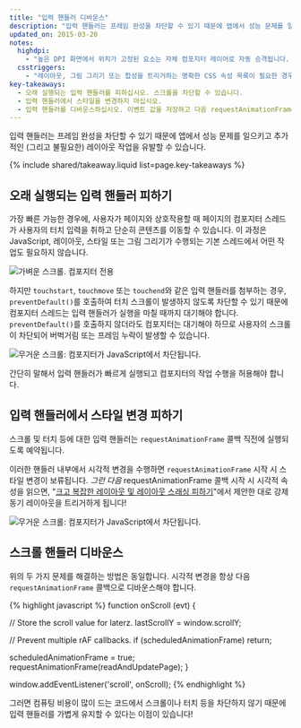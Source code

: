 ```yaml
---
title: "입력 핸들러 디바운스"
description: "입력 핸들러는 프레임 완성을 차단할 수 있기 때문에 앱에서 성능 문제를 일으키고 추가적인 (그리고 불필요한) 레이아웃 작업을 유발할 수 있습니다."
updated_on: 2015-03-20
notes:
  highdpi:
    - "높은 DPI 화면에서 위치가 고정된 요소는 자체 컴포지터 레이어로 자동 승격됩니다. 이는 낮은 DPI 장치에는 적용되지 않습니다. 승격이 텍스트 렌더링을 하위 픽셀에서 회색조로 변경하고 레이어 승격이 수동으로 수행되어야 하기 때문입니다."
  csstriggers:
    - "레이아웃, 그림 그리기 또는 합성을 트리거하는 명확한 CSS 속성 목록이 필요한 경우 <a href='http://csstriggers.com/'>CSS 트리거</a>를 참조하십시오."
key-takeaways:
  - 오래 실행되는 입력 핸들러를 피하십시오. 스크롤을 차단할 수 있습니다.
  - 입력 핸들러에서 스타일을 변경하지 마십시오.
  - 입력 핸들러를 디바운스하십시오. 이벤트 값을 저장하고 다음 requestAnimationFrame 콜백에서 스타일 변경을 처리하십시오.
---
```

<p class="intro">
  입력 핸들러는 프레임 완성을 차단할 수 있기 때문에 앱에서 성능 문제를 일으키고 추가적인 (그리고 불필요한) 레이아웃 작업을 유발할 수 있습니다.
</p>

{% include shared/takeaway.liquid list=page.key-takeaways %}

## 오래 실행되는 입력 핸들러 피하기

가장 빠른 가능한 경우에, 사용자가 페이지와 상호작용할 때 페이지의 컴포지터 스레드가 사용자의 터치 입력을 취하고 단순히 콘텐츠를 이동할 수 있습니다. 이 과정은 JavaScript, 레이아웃, 스타일 또는 그림 그리기가 수행되는 기본 스레드에서 어떤 작업도 필요하지 않습니다.

<img src="images/debounce-your-input-handlers/compositor-scroll.jpg" class="center" alt="가벼운 스크롤. 컴포지터 전용">

하지만 `touchstart`, `touchmove` 또는 `touchend`와 같은 입력 핸들러를 첨부하는 경우, `preventDefault()`를 호출하여 터치 스크롤이 발생하지 않도록 차단할 수 있기 때문에 컴포지터 스레드는 입력 핸들러가 실행을 마칠 때까지 대기해야 합니다. `preventDefault()`를 호출하지 않더라도 컴포지터는 대기해야 하므로 사용자의 스크롤이 차단되어 버벅거림 또는 프레임 누락이 발생할 수 있습니다.

<img src="images/debounce-your-input-handlers/ontouchmove.jpg" class="center" alt="무거운 스크롤: 컴포지터가 JavaScript에서 차단됩니다.">

간단히 말해서 입력 핸들러가 빠르게 실행되고 컴포지터의 작업 수행을 허용해야 합니다.

## 입력 핸들러에서 스타일 변경 피하기

스크롤 및 터치 등에 대한 입력 핸들러는 `requestAnimationFrame` 콜백 직전에 실행되도록 예약됩니다.

이러한 핸들러 내부에서 시각적 변경을 수행하면 `requestAnimationFrame` 시작 시 스타일 변경이 보류됩니다. _그런 다음_ requestAnimationFrame 콜백 시작 시 시각적 속성을 읽으면, "[크고 복잡한 레이아웃 및 레이아웃 스래싱 피하기](avoid-large-complex-layouts-and-layout-thrashing)"에서 제안한 대로 강제 동기 레이아웃을 트리거하게 됩니다!

<img src="images/debounce-your-input-handlers/frame-with-input.jpg" class="center" alt="무거운 스크롤: 컴포지터가 JavaScript에서 차단됩니다.">

## 스크롤 핸들러 디바운스

위의 두 가지 문제를 해결하는 방법은 동일합니다. 시각적 변경을 항상 다음 `requestAnimationFrame` 콜백으로 디바운스해야 합니다.

{% highlight javascript %}
function onScroll (evt) {

  // Store the scroll value for laterz.
  lastScrollY = window.scrollY;

  // Prevent multiple rAF callbacks.
  if (scheduledAnimationFrame)
    return;

  scheduledAnimationFrame = true;
  requestAnimationFrame(readAndUpdatePage);
}

window.addEventListener('scroll', onScroll);
{% endhighlight %}

그러면 컴퓨팅 비용이 많이 드는 코드에서 스크롤이나 터치 등을 차단하지 않기 때문에 입력 핸들러를 가볍게 유지할 수 있다는 이점이 있습니다!


